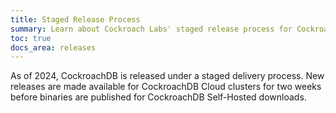 ```yaml
---
title: Staged Release Process
summary: Learn about Cockroach Labs' staged release process for CockroachDB Cloud and Self-Hosted releases.
toc: true
docs_area: releases
---
```


As of 2024, CockroachDB is released under a staged delivery process. New releases are made available for CockroachDB Cloud clusters for two weeks before binaries are published for CockroachDB Self-Hosted downloads.

